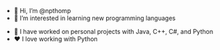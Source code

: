 - 👋 Hi, I’m @npthomp
- 👀 I’m interested in learning new programming languages
<!-- 🌱 I’m currently learning Rust-->
- 📕 I have worked on personal projects with Java, C++, C#, and Python
- ❤ I love working with Python
<!--- - 💞️ I’m looking to collaborate on ...
- 📫 How to reach me ... --->

<!---
npthomp/npthomp is a ✨ special ✨ repository because its `README.md` (this file) appears on your GitHub profile.
You can click the Preview link to take a look at your changes.
--->
